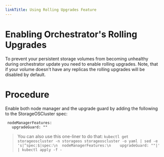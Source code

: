 ```yaml
---
linkTitle: Using Rolling Upgrades Feature 
---
```


# Enabling Orchestrator's Rolling Upgrades

To prevent your persistent storage volumes from becoming unhealthy during orchestrator update you need to enable rolling upgrades. Note, that if your volume doesn't have any replicas the rolling upgrades will be disabled by default.

# Procedure

Enable both node manager and the upgrade guard by adding the following to the StorageOSCluster spec:

```
 nodeManagerFeatures:
   upgradeGuard: ""
```

>You can also use this one-liner to do that:
` kubectl get storageoscluster -n storageos storageoscluster -o yaml | sed -e 's|^spec:$|spec:\n  nodeManagerFeatures:\n    upgradeGuard: ""|' | kubectl apply -f - `
